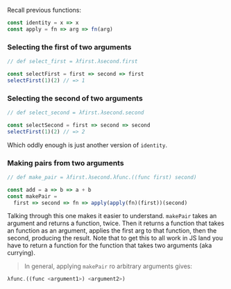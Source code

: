 Recall previous functions:

```js
const identity = x => x
const apply = fn => arg => fn(arg)
```

### Selecting the first of two arguments

```js
// def select_first = λfirst.λsecond.first

const selectFirst = first => second => first
selectFirst(1)(2) // => 1
```

### Selecting the second of two arguments

```js
// def select_second = λfirst.λsecond.second

const selectSecond = first => second => second
selectFirst(1)(2) // => 2
```

Which oddly enough is just another version of `identity`.

### Making pairs from two arguments

```js
// def make_pair = λfirst.λsecond.λfunc.((func first) second)

const add = a => b => a + b
const makePair =
  first => second => fn => apply(apply(fn)(first))(second)
```

Talking through this one makes it easier to understand. `makePair` takes an argument and returns a function, twice. Then it returns a function that takes an function as an argument, applies the first arg to that function, then the second, producing the result. Note that to get this to all work in JS land you have to return a function for the function that takes two arguments (aka currying).

> In general, applying `makePair` ro arbitrary arguments gives:

```js
λfunc.((func <argument1>) <argument2>)
```

